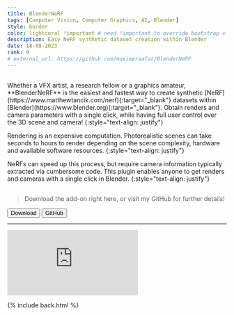 ```yaml
---
title: BlenderNeRF
tags: [Computer Vision, Computer Graphics, AI, Blender]
style: border
color: lightcoral !important # need !important to override bootstrap class
description: Easy NeRF synthetic dataset creation within Blender
date: 18-08-2023
rank: 9
# external_url: https://github.com/maximeraafat/BlenderNeRF
---
```


<hr style='visibility:hidden'>
Whether a VFX artist, a research fellow or a graphics amateur, **BlenderNeRF** is the easiest and fastest way to create synthetic [NeRF](https://www.matthewtancik.com/nerf){:target="_blank"} datasets within [Blender](https://www.blender.org){:target="_blank"}. Obtain renders and camera parameters with a single click, while having full user control over the 3D scene and camera!
{:style="text-align: justify"}

Rendering is an expensive computation. Photorealistic scenes can take seconds to hours to render depending on the scene complexity, hardware and available software resources.
{:style="text-align: justify"}

NeRFs can speed up this process, but require camera information typically extracted via cumbersome code. This plugin enables anyone to get renders and cameras with a single click in Blender.
{:style="text-align: justify"}
<hr style='visibility:hidden'>

> Download the add-on right here, or visit my GitHub for further details!

<button type="button" class="btn btn-outline-primary" onclick="location.href='https://github.com/maximeraafat/BlenderNeRF/archive/refs/heads/main.zip'"><span class="fa fa-download"></span> Download</button>
<button type="button" class="btn btn-outline-primary" onclick="window.open('https://github.com/maximeraafat/BlenderNeRF', '_blank'); return false"><span class="fab fa-github"></span> GitHub</button>

<hr style='height:{{site.height}}'>

<div class="youtube">
    <iframe src="https://www.youtube.com/embed/C8YuDoU11cg" title="YouTube video player" frameborder="0" allow="accelerometer; autoplay; clipboard-write; encrypted-media; gyroscope; picture-in-picture; web-share" allowfullscreen></iframe>
</div>

{% include back.html %}